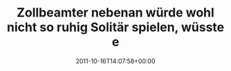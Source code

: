 ---
retweeted: false
source: <a href="http://twitter.com/download/android" rel="nofollow">Twitter for Android</a>
entities:
  hashtags: []
  symbols: []
  user_mentions: []
  urls: []
display_text_range:
- '0'
- '138'
favorite_count: '1'
id_str: '125573702388690944'
truncated: false
retweet_count: '0'
id: '125573702388690944'
created_at: Sun Oct 16 14:07:58 +0000 2011
favorited: false
full_text: Zollbeamter nebenan würde wohl nicht so ruhig Solitär spielen, wüsste er
  dass ich eine Familienpackung Maultaschen nach Sachsen schmuggle.
lang: de
tags:
- pesos/twitter
date: '2011-10-16T14:07:58+00:00'
src: https://twitter.com/bascht/status/125573702388690944
original_url: https://twitter.com/bascht/status/125573702388690944
type: twitter_tweet
text: Zollbeamter nebenan würde wohl nicht so ruhig Solitär spielen, wüsste er dass
  ich eine Familienpackung Maultaschen nach Sachsen schmuggle.
title: Zollbeamter nebenan würde wohl nicht so ruhig Solitär spielen, wüsste e

---